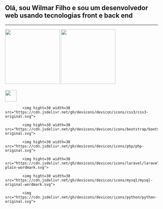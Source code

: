 
<h2> Olá, sou Wilmar Filho e sou um desenvolvedor web usando tecnologias front e back end</h2>
<hr>

<div>

  <img src='https://github-readme-stats.vercel.app/api?username=WilmarFilho&show_icons=true&theme=radical' height='180cm'>
  <img src='https://github-readme-stats.vercel.app/api/top-langs/?username=WilmarFilho&layout=compact&theme=radical' height='180cm'>

</div>

<br>

<div style="display: inline_block;">
            <img hight=30 width=38 src="https://cdn.jsdelivr.net/gh/devicons/devicon/icons/html5/html5-plain.svg">

            <img hight=30 width=38 src="https://cdn.jsdelivr.net/gh/devicons/devicon/icons/css3/css3-original.svg">

            <img hight=30 width=38 src="https://cdn.jsdelivr.net/gh/devicons/devicon/icons/bootstrap/bootstrap-original.svg">

            <img hight=30 width=38 src="https://cdn.jsdelivr.net/gh/devicons/devicon/icons/php/php-original.svg">

            <img hight=30 width=38 src="https://cdn.jsdelivr.net/gh/devicons/devicon/icons/laravel/laravel-plain-wordmark.svg">

            <img hight=30 width=38 src="https://cdn.jsdelivr.net/gh/devicons/devicon/icons/mysql/mysql-original-wordmark.svg">
  
            <img src="https://cdn.jsdelivr.net/gh/devicons/devicon/icons/python/python-original.svg">
 
      
</div>

<!---
WilmarFilho/WilmarFilho is a ✨ special ✨ repository because its `README.md` (this file) appears on your GitHub profile.
You can click the Preview link to take a look at your changes.
--->
